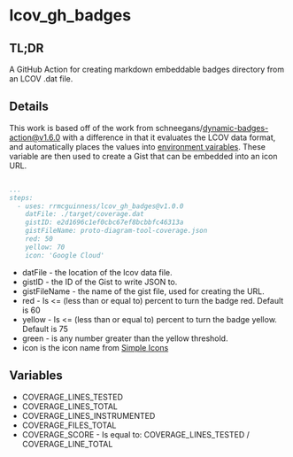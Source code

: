# lcov_gh_badges

## TL;DR
A GitHub Action for creating markdown embeddable badges directory from an 
LCOV .dat file.

## Details

This work is based off of the work from schneegans/dynamic-badges-action@v1.6.0
with a difference in that it evaluates the LCOV data format, and automatically
places the values into [environment vairables](#variables). These variable are then used
to create a Gist that can be embedded into an icon URL.


```yaml

...
steps:
  - uses: rrmcguinness/lcov_gh_badges@v1.0.0
    datFile: ./target/coverage.dat
    gistID: e2d1696c1ef0cbc67ef8bcbbfc46313a
    gistFileName: proto-diagram-tool-coverage.json 
    red: 50
    yellow: 70
    icon: 'Google Cloud'
```

* datFile - the location of the lcov data file.
* gistID - the ID of the Gist to write JSON to.
* gistFileName - the name of the gist file, used for creating the URL.
* red - Is <= (less than or equal to) percent to turn the badge red. Default is
60
* yellow - Is <= (less than or equal to) percent to turn the badge yellow.
Default is 75
* green - is any number greater than the yellow threshold.
* icon is the icon name from [Simple Icons](http://simpleicons.org/)

## Variables <a name="varaiables"></a>

* COVERAGE_LINES_TESTED
* COVERAGE_LINES_TOTAL
* COVERAGE_LINES_INSTRUMENTED
* COVERAGE_FILES_TOTAL
* COVERAGE_SCORE - Is equal to: COVERAGE_LINES_TESTED / COVERAGE_LINE_TOTAL






